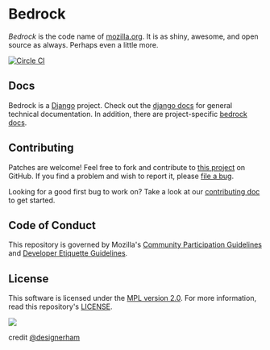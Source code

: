 Bedrock
=======

*Bedrock* is the code name of [mozilla.org][mozilla]. It is as shiny,
awesome, and open source as always. Perhaps even a little more.

[mozilla]: https://www.mozilla.org/

[![Circle CI](https://circleci.com/gh/mozilla/bedrock.svg?style=svg)](https://circleci.com/gh/mozilla/bedrock)

Docs
----

Bedrock is a [Django][django] project. Check out the [django docs][dj-docs] for
general technical documentation. In addition, there are project-specific
[bedrock docs][br-docs].

[django]: https://www.djangoproject.com/
[dj-docs]: https://docs.djangoproject.com/
[br-docs]: http://bedrock.readthedocs.org/

Contributing
------------

Patches are welcome! Feel free to fork and contribute to [this project][gh-bedrock] on
GitHub. If you find a problem and wish to report it, please [file
a bug][github-issue].

Looking for a good first bug to work on? Take a look at our [contributing doc][contributing]
to get started.

[gh-bedrock]: https://github.com/mozilla/bedrock
[github-issue]: https://github.com/mozilla/bedrock/issues/new?template=bug_report.md
[contributing]: https://github.com/mozilla/bedrock/blob/main/.github/CONTRIBUTING.md

Code of Conduct
---------------

This repository is governed by Mozilla's [Community Participation Guidelines][participation]
and [Developer Etiquette Guidelines][etiquette].

[participation]: https://github.com/mozilla/bedrock/blob/main/CODE_OF_CONDUCT.md
[etiquette]: https://bugzilla.mozilla.org/page.cgi?id=etiquette.html

License
-------

This software is licensed under the [MPL version 2.0][MPL]. For more
information, read this repository's [LICENSE][LICENSE].

[MPL]: https://www.mozilla.org/MPL/
[LICENSE]: https://github.com/mozilla/bedrock/blob/main/LICENSE

![](http://i.imgur.com/ElotJSI.jpg)

credit [@designerham](https://github.com/designerham)
